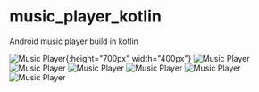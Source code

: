 # music_player_kotlin
Android music player build in kotlin

![Music Player](./raw/Screenshot_20201116-221558.png){:height="700px" width="400px"}
![Music Player](./raw/Screenshot_20201116-221606.png)
![Music Player](./raw/Screenshot_20201116-221612.png)
![Music Player](./raw/Screenshot_20201116-221620.png)
![Music Player](./raw/Screenshot_20201116-221624.png)
![Music Player](./raw/Screenshot_20201116-221631.png)
![Music Player](./raw/Screenshot_20201116-221639.png)
